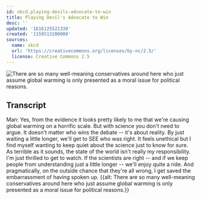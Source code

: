 ```yaml
---
id: xkcd.playing-devils-advocate-to-win
title: Playing Devil's Advocate to Win
desc: ''
updated: '1616125521330'
created: '1159513200000'
sources:
  name: xkcd
  url: 'https://creativecommons.org/licenses/by-nc/2.5/'
  license: Creative Commons 2.5
---
```

![There are so many well-meaning conservatives around here who just assume global warming is only presented as a moral issue for political reasons.](https://imgs.xkcd.com/comics/global_warming.png)

## Transcript
Man: Yes, from the evidence it looks pretty likely to me that we're causing global warming on a horrific scale.  But with science you don't need to argue.  It doesn't matter who wins the debate -- it's about reality.  By just waiting a little longer, we'll get to SEE who was right.  It feels unethical but I find myself wanting to keep quiet about the science just to know for sure.  As terrible as it sounds, the state of the world isn't really my responsibility.  I'm just thrilled to get to watch.  If the scientists are right -- and if we keep people from understanding just a little longer -- we'll enjoy quite a ride.  And pragmatically, on the outside chance that they're all wrong, I get saved the embarrassment of having spoken up.
{{alt: There are so many well-meaning conservatives around here who just assume global warming is only presented as a moral issue for political reasons.}}
